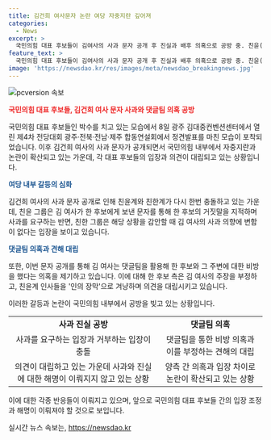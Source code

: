 ```yaml
---
title: 김건희 여사문자 논란 여당 자중지란 깊어져
categories:
  - News
excerpt: >
  국민의힘 대표 후보들이 김여사의 사과 문자 공개 후 진실과 배후 의혹으로 공방 중. 친윤(윤석열)과 친한(한동훈) 그룹, 문자 해석 차이로 충돌. 친한 그룹은 김여사 의지 변함 없다 주장하며 한 후보의 의사에 대한 이해를 요구. 댓글팀 의혹으로 논란 또한 확산.
feature_text: >
  국민의힘 대표 후보들이 김여사의 사과 문자 공개 후 진실과 배후 의혹으로 공방 중. 친윤(윤석열)과 친한(한동훈) 그룹, 문자 해석 차이로 충돌. 친한 그룹은 김여사 의지 변함 없다 주장하며 한 후보의 의사에 대한 이해를 요구. 댓글팀 의혹으로 논란 또한 확산.
image: 'https://newsdao.kr/res/images/meta/newsdao_breakingnews.jpg'
---
```


<p><img src="https://newsdao.kr/res/images/meta/newsdao_breakingnews.jpg" alt="pcversion 속보" /></p>

<p><b><span style="color: #ee2323;">국민의힘 대표 후보들, 김건희 여사 문자 사과와 댓글팀 의혹 공방</span></b></p>

<p>국민의힘 대표 후보들인 박수를 치고 있는 모습에서 8일 광주 김대중컨벤션센터에서 열린 제4차 전당대회 광주·전북·전남·제주 합동연설회에서 정견발표를 마친 모습이 포착되었습니다. 이후 김건희 여사의 사과 문자가 공개되면서 국민의힘 내부에서 자중지란과 논란이 확산되고 있는 가운데, 각 대표 후보들의 입장과 의견이 대립되고 있는 상황입니다.</p>

<p><b><span style="color: #1a5490;">여당 내부 갈등의 심화</span></b></p>

<p>김건희 여사의 사과 문자 공개로 인해 친윤계와 친한계가 다시 한번 충돌하고 있는 가운데, 친윤 그룹은 김 여사가 한 후보에게 보낸 문자를 통해 한 후보의 거짓말을 지적하며 사과를 요구하는 반면, 친한 그룹은 해당 상황을 감안할 때 김 여사의 사과 의향에 변함이 없다는 입장을 보이고 있습니다.</p>

<p><b><span style="color: #1a5490;">댓글팀 의혹과 견해 대립</span></b></p>

<p>또한, 이번 문자 공개를 통해 김 여사는 댓글팀을 활용해 한 후보와 그 주변에 대한 비방을 했다는 의혹을 제기하고 있습니다. 이에 대해 한 후보 측은 김 여사의 주장을 부정하고, 친윤계 인사들을 '인의 장막'으로 겨냥하며 의견을 대립시키고 있습니다.</p>

<p>이러한 갈등과 논란이 국민의힘 내부에서 공방을 빚고 있는 상황입니다.</p>

<table>
  <tr>
    <td style="text-align: center; height: 17px;"><b>사과 진실 공방</b></td>
    <td style="text-align: center; height: 17px;"><b>댓글팀 의혹</b></td>
  </tr>
  <tr>
    <td style="text-align: center; height: 17px;">사과를 요구하는 입장과 거부하는 입장이 충돌</td>
    <td style="text-align: center; height: 17px;">댓글팀을 통한 비방 의혹과 이를 부정하는 견해의 대립</td>
  </tr>
  <tr>
    <td style="text-align: center; height: 17px;">의견이 대립하고 있는 가운데 사과와 진실에 대한 해명이 이뤄지지 않고 있는 상황</td>
    <td style="text-align: center; height: 17px;">양측 간 의혹과 입장 차이로 논란이 확산되고 있는 상황</td>
  </tr>
</table>

<p>이에 대한 각종 반응들이 이뤄지고 있으며, 앞으로 국민의힘 대표 후보들 간의 입장 조정과 해명이 이뤄져야 할 것으로 보입니다.</p>
실시간 뉴스 속보는, <a href="https://newsdao.kr" rel="dofollow">https://newsdao.kr</a>



